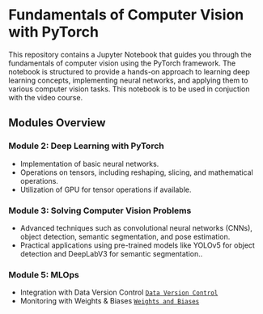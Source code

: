 # Fundamentals of Computer Vision with PyTorch

This repository contains a Jupyter Notebook that guides you through the fundamentals of computer vision using the PyTorch framework. The notebook is structured to provide a hands-on approach to learning deep learning concepts, implementing neural networks, and applying them to various computer vision tasks. This notebook is to be used in conjuction with the video course.

## Modules Overview

### Module 2: Deep Learning with PyTorch
- Implementation of basic neural networks.
- Operations on tensors, including reshaping, slicing, and mathematical operations.
- Utilization of GPU for tensor operations if available.

### Module 3: Solving Computer Vision Problems
- Advanced techniques such as convolutional neural networks (CNNs), object detection, semantic segmentation, and pose estimation.
- Practical applications using pre-trained models like YOLOv5 for object detection and DeepLabV3 for semantic segmentation..

### Module 5: MLOps  
- Integration with Data Version Control [`Data Version Control`](/module_5/module_5_data_version_control.ipynb.ipynb)
- Monitoring with Weights & Biases [`Weights and Biases`](/module_5/module_5_weights_biases_exp_tracking.ipynb)
